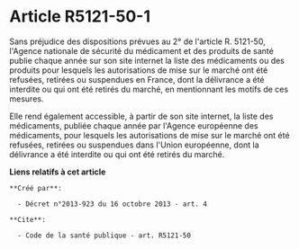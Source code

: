 # Article R5121-50-1

Sans préjudice des dispositions prévues au 2° de l'article R. 5121-50, l'Agence nationale de sécurité du médicament et des
produits de santé publie chaque année sur son site internet la liste des médicaments ou des produits pour lesquels les
autorisations de mise sur le marché ont été refusées, retirées ou suspendues en France, dont la délivrance a été interdite ou
qui ont été retirés du marché, en mentionnant les motifs de ces mesures. 

Elle rend également accessible, à partir de son site internet, la liste des médicaments, publiée chaque année par l'Agence
européenne des médicaments, pour lesquels les autorisations de mise sur le marché ont été refusées, retirées ou suspendues
dans l'Union européenne, dont la délivrance a été interdite ou qui ont été retirés du marché.

**Liens relatifs à cet article**

	**Créé par**:

	  - Décret n°2013-923 du 16 octobre 2013 - art. 4

	**Cite**:

	  - Code de la santé publique - art. R5121-50
